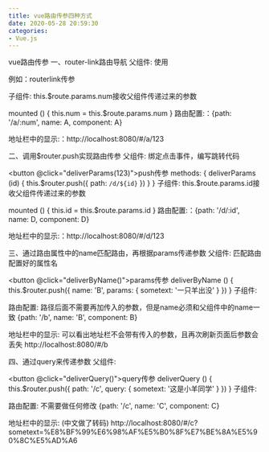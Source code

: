 ```yaml
---
title: vue路由传参四种方式
date: 2020-05-28 20:59:30
categories:
- Vue.js
---
```


vue路由传参
一、router-link路由导航
父组件: 使用<router-link to = "/跳转路径/传入的参数"></router-link>

例如：<router-link to="/a/123">routerlink传参</router-link>

子组件: this.$route.params.num接收父组件传递过来的参数

mounted () {
  this.num = this.$route.params.num
}
路由配置:：{path: '/a/:num', name: A, component: A}

地址栏中的显示:：http://localhost:8080/#/a/123

二、调用$router.push实现路由传参
父组件: 绑定点击事件，编写跳转代码

<button @click="deliverParams(123)">push传参</button>
  methods: {
    deliverParams (id) {
      this.$router.push({
        path: `/d/${id}`
      })
    }
  }
子组件: this.$route.params.id接收父组件传递过来的参数

mounted () {
  this.id = this.$route.params.id
}
路由配置:：{path: '/d/:id', name: D, component: D}

地址栏中的显示:：http://localhost:8080/#/d/123

三、通过路由属性中的name匹配路由，再根据params传递参数
父组件: 匹配路由配置好的属性名

<button @click="deliverByName()">params传参</button>
    deliverByName () {
      this.$router.push({
        name: 'B',
        params: {
          sometext: '一只羊出没'
        }
      })
    }
子组件:

<template>
  <div id="b">
    This is page B!
    <p>传入参数：{{this.$route.params.sometext}}</p>
  </div>
</template>
路由配置: 路径后面不需要再加传入的参数，但是name必须和父组件中的name一致
{path: '/b', name: 'B', component: B}

地址栏中的显示: 可以看出地址栏不会带有传入的参数，且再次刷新页面后参数会丢失
http://localhost:8080/#/b

四、通过query来传递参数
父组件:

<button @click="deliverQuery()">query传参</button>
    deliverQuery () {
      this.$router.push({
        path: '/c',
        query: {
          sometext: '这是小羊同学'
        }
      })
    }
子组件:

<template>
  <div id="C">
    This is page C!
    <p>这是父组件传入的数据: {{this.$route.query.sometext}}</p>
  </div>
</template>
路由配置: 不需要做任何修改
{path: '/c', name: 'C', component: C}

地址栏中的显示: (中文做了转码)
http://localhost:8080/#/c?sometext=%E8%BF%99%E6%98%AF%E5%B0%8F%E7%BE%8A%E5%90%8C%E5%AD%A6